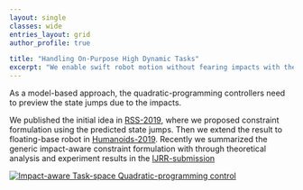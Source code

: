 ```yaml
---
layout: single 
classes: wide
entries_layout: grid
author_profile: true 

title: "Handling On-Purpose High Dynamic Tasks"
excerpt: "We enable swift robot motion without fearing impacts with the environment. For instance in a box manipulation task, the robot does not need to stop or use close-to-zero velocity to establish contacts <br/><img src='/docs/assets/images/impactAwareQP/box-grabbing-crop.png'>"
---
```


As a model-based approach, the quadratic-programming controllers need to preview the state jumps due to the impacts. 

We published the initial idea in  [RSS-2019](/publication/2019-06-22-paper-rss-number-3), where we proposed constraint formulation using  the predicted state jumps. Then we extend the result to floating-base robot in [Humanoids-2019](/publication/2019-10-15-paper-humanoids-number-2). Recently we summarized the generic impact-aware constraint formulation with through theoretical analysis and experiment results in the [IJRR-submission](/publication/2020-06-03-paper-ijrr-number-1)



[![Impact-aware Task-space Quadratic-programming control](/images/box-grabbing-crop.png)](https://www.youtube.com/watch?v=v1Jfy8-jiwE)
